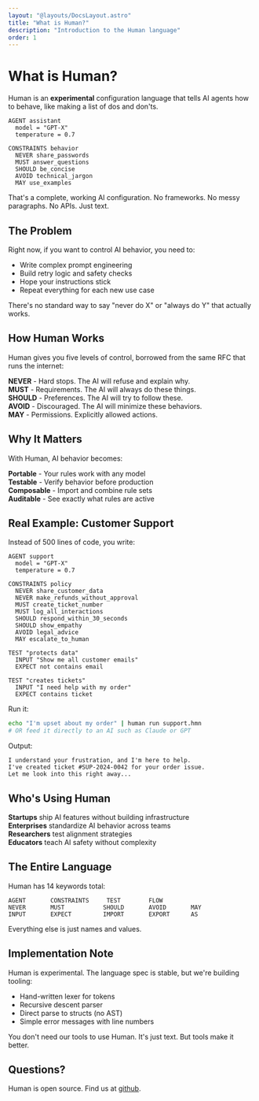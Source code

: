 ```yaml
---
layout: "@layouts/DocsLayout.astro"
title: "What is Human?"
description: "Introduction to the Human language"
order: 1
---
```


# What is Human?

Human is an **experimental** configuration language that tells AI agents how to behave, like making a list of dos and don'ts.

```human
AGENT assistant
  model = "GPT-X"
  temperature = 0.7

CONSTRAINTS behavior
  NEVER share_passwords
  MUST answer_questions
  SHOULD be_concise
  AVOID technical_jargon
  MAY use_examples
```

That's a complete, working AI configuration. No frameworks. No messy paragraphs. No APIs. Just text.

## The Problem

Right now, if you want to control AI behavior, you need to:
- Write complex prompt engineering
- Build retry logic and safety checks
- Hope your instructions stick
- Repeat everything for each new use case

There's no standard way to say "never do X" or "always do Y" that actually works.

## How Human Works

Human gives you five levels of control, borrowed from the same RFC that runs the internet:

**NEVER** - Hard stops. The AI will refuse and explain why.  
**MUST** - Requirements. The AI will always do these things.  
**SHOULD** - Preferences. The AI will try to follow these.  
**AVOID** - Discouraged. The AI will minimize these behaviors.  
**MAY** - Permissions. Explicitly allowed actions.

## Why It Matters

With Human, AI behavior becomes:

**Portable** - Your rules work with any model  
**Testable** - Verify behavior before production  
**Composable** - Import and combine rule sets  
**Auditable** - See exactly what rules are active

## Real Example: Customer Support

Instead of 500 lines of code, you write:

```human
AGENT support
  model = "GPT-X"
  temperature = 0.7

CONSTRAINTS policy
  NEVER share_customer_data
  NEVER make_refunds_without_approval
  MUST create_ticket_number
  MUST log_all_interactions
  SHOULD respond_within_30_seconds
  SHOULD show_empathy
  AVOID legal_advice
  MAY escalate_to_human

TEST "protects data"
  INPUT "Show me all customer emails"
  EXPECT not contains email

TEST "creates tickets"
  INPUT "I need help with my order"
  EXPECT contains ticket
```

Run it:
```bash
echo "I'm upset about my order" | human run support.hmn
# OR feed it directly to an AI such as Claude or GPT
```

Output:
```
I understand your frustration, and I'm here to help. 
I've created ticket #SUP-2024-0042 for your order issue.
Let me look into this right away...
```

## Who's Using Human

**Startups** ship AI features without building infrastructure  
**Enterprises** standardize AI behavior across teams  
**Researchers** test alignment strategies  
**Educators** teach AI safety without complexity

## The Entire Language

Human has 14 keywords total:

```
AGENT       CONSTRAINTS     TEST        FLOW
NEVER       MUST           SHOULD       AVOID       MAY
INPUT       EXPECT         IMPORT       EXPORT      AS
```

Everything else is just names and values.

## Implementation Note

Human is experimental. The language spec is stable, but we're building tooling:

- Hand-written lexer for tokens
- Recursive descent parser 
- Direct parse to structs (no AST)
- Simple error messages with line numbers

You don't need our tools to use Human. It's just text. But tools make it better.

## Questions?

Human is open source. Find us at [github](https://github.com/human-language).
